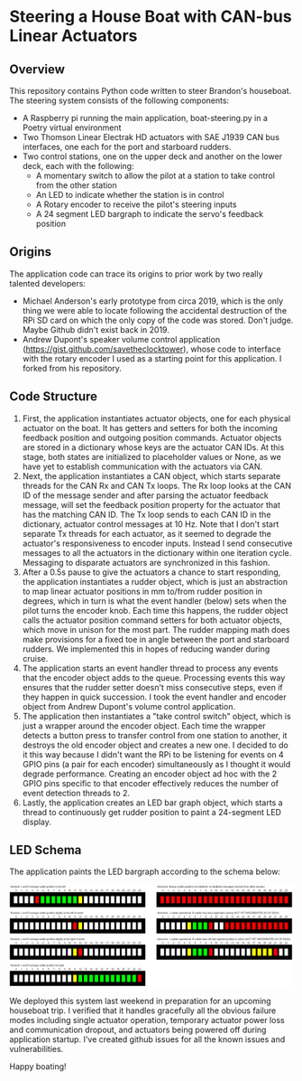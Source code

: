 # Steering a House Boat with CAN-bus Linear Actuators 

## Overview
This repository contains Python code written to steer Brandon's houseboat. The steering system consists of the following components:
- A Raspberry pi running the main application, boat-steering.py in a Poetry virtual environment
- Two Thomson Linear Electrak HD actuators with SAE J1939 CAN bus interfaces, one each for the port and starboard rudders.
- Two control stations, one on the upper deck and another on the lower deck, each with the following:
  - A momentary switch to allow the pilot at a station to take control from the other station
  - An LED to indicate whether the station is in control
  - A Rotary encoder to receive the pilot's steering inputs
  - A 24 segment LED bargraph to indicate the servo's feedback position
   
## Origins
The application code can trace its origins to prior work by two really talented developers:
- Michael Anderson's early prototype from circa 2019, which is the only thing we were able to locate following the accidental destruction of the RPi SD card on which the only copy of the code was stored. Don't judge. Maybe Github didn't exist back in 2019.
- Andrew Dupont's speaker volume control application (https://gist.github.com/savetheclocktower), whose code to interface with the rotary encoder I used as a starting point for this application. I forked from his repository.  

## Code Structure
1. First, the application instantiates actuator objects, one for each physical actuator on the boat.  It has getters and setters for both the incoming feedback position and outgoing position commands. Actuator objects are stored in a dictionary whose keys are the actuator CAN IDs. At this stage, both states are initialized to placeholder values or None, as we have yet to establish communication with the actuators via CAN.   
2. Next, the application instantiates a CAN object, which starts separate threads for the CAN Rx and CAN Tx loops. The Rx loop looks at the CAN ID of the message sender and after parsing the actuator feedback message, will set the feedback position property for the actuator that has the matching CAN ID. The Tx loop sends to each CAN ID in the dictionary, actuator control messages at 10 Hz.  Note that I don't start separate Tx threads for each actuator, as it seemed to degrade the actuator's responsiveness to encoder inputs.  Instead I send consecutive messages to all the actuators in the dictionary within one iteration cycle. Messaging to disparate actuators are synchronized in this fashion.
3. After a 0.5s pause to give the actuators a chance to start responding, the application instantiates a rudder object, which is just an abstraction to map linear actuator positions in mm to/from rudder position in degrees, which in turn is what the event handler (below) sets when the pilot turns the encoder knob.  Each time this happens, the rudder object calls the actuator position command setters for both actuator objects, which move in unison for the most part. The rudder mapping math does make provisions for a fixed toe in angle between the port and starboard rudders.  We implemented this in hopes of reducing wander during cruise.
4. The application starts an event handler thread to process any events that the encoder object adds to the queue. Processing events this way ensures that the rudder setter doesn't miss consecutive steps, even if they happen in quick succession.  I took the event handler and encoder object from Andrew Dupont's volume control application.  
5. The application then instantiates a "take control switch" object, which is just a wrapper around the encoder object. Each time the wrapper detects a button press to transfer control from one station to another, it destroys the old encoder object and creates a new one.  I decided to do it this way because I didn't want the RPi to be listening for events on 4 GPIO pins (a pair for each encoder) simultaneously as I thought it would degrade performance.  Creating an encoder object ad hoc with the 2 GPIO pins specific to that encoder effectively reduces the number of event detection threads to 2.
6. Lastly, the application creates an LED bar graph object, which starts a thread to continuously get rudder position to paint a 24-segment LED display.

## LED Schema
The application paints the LED bargraph according to the schema below:

![test](https://raw.githubusercontent.com/YutoShinagawa/boat-steering/master/bargraph.png)

We deployed this system last weekend in preparation for an upcoming houseboat trip.  I verified that it handles gracefully all the obvious failure modes including single actuator operation, temporary actuator power loss and communication dropout, and actuators being powered off during application startup.  I've created github issues for all the known issues and vulnerabilities.

Happy boating!
